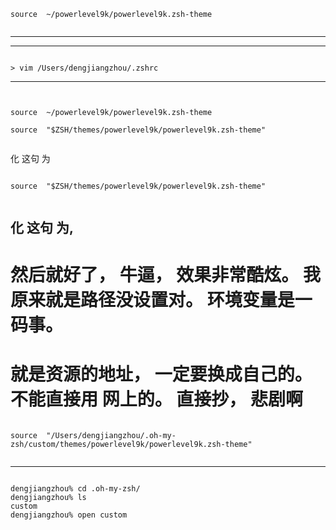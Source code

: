 
```
source  ~/powerlevel9k/powerlevel9k.zsh-theme


```




<hr>


<hr>


```

> vim /Users/dengjiangzhou/.zshrc
```
<hr>

```


source  ~/powerlevel9k/powerlevel9k.zsh-theme

source  "$ZSH/themes/powerlevel9k/powerlevel9k.zsh-theme"


```


化 这句 为
```

source  "$ZSH/themes/powerlevel9k/powerlevel9k.zsh-theme"


```


## 化 这句 为, 

# 然后就好了， 牛逼， 效果非常酷炫。      我原来就是路径没设置对。  环境变量是一码事。


# 就是资源的地址， 一定要换成自己的。 不能直接用 网上的。 直接抄， 悲剧啊
```

source  "/Users/dengjiangzhou/.oh-my-zsh/custom/themes/powerlevel9k/powerlevel9k.zsh-theme"
 

```

<hr>

```

dengjiangzhou% cd .oh-my-zsh/
dengjiangzhou% ls
custom
dengjiangzhou% open custom
```
